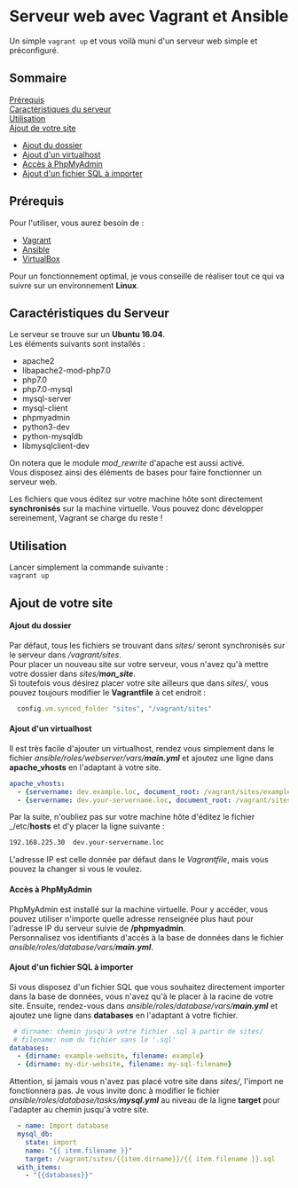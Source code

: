 # Serveur web avec Vagrant et Ansible

Un simple `vagrant up` et vous voilà muni d'un serveur web simple et préconfiguré. 

## Sommaire

[Prérequis](#prerequis)     
[Caractéristiques du serveur](#caracteristiques-du-serveur)     
[Utilisation](#utilisation)     
[Ajout de votre site](#ajout-de-votre-site)     
- [Ajout du dossier](#ajout-du-dossier)
- [Ajout d'un virtualhost](#ajout-dun-virtualhost)
- [Accès à PhpMyAdmin](#acces-a-phpmyadmin)
- [Ajout d'un fichier SQL à importer](#ajout-dun-fichier-sql-a-importer)

## Prérequis 

Pour l'utiliser, vous aurez besoin de :
- [Vagrant](https://www.vagrantup.com/downloads.html)
- [Ansible](http://docs.ansible.com/ansible/latest/installation_guide/intro_installation.html)
- [VirtualBox](https://www.virtualbox.org/wiki/Downloads)

Pour un fonctionnement optimal, je vous conseille de réaliser tout ce qui va suivre sur un environnement **Linux**.

## Caractéristiques du Serveur

Le serveur se trouve sur un **Ubuntu 16.04**.   
Les éléments suivants sont installés :
- apache2
- libapache2-mod-php7.0
- php7.0
- php7.0-mysql
- mysql-server
- mysql-client
- phpmyadmin
- python3-dev
- python-mysqldb
- libmysqlclient-dev

On notera que le module _mod_rewrite_ d'apache est aussi activé.   
Vous disposez ainsi des éléments de bases pour faire fonctionner un serveur web.  

Les fichiers que vous éditez sur votre machine hôte sont directement **synchronisés** sur la machine virtuelle. Vous pouvez donc développer sereinement, Vagrant se charge du reste !

## Utilisation

Lancer simplement la commande suivante :    
`vagrant up`

## Ajout de votre site

#### Ajout du dossier

Par défaut, tous les fichiers se trouvant dans _sites/_ seront synchronisés sur le serveur dans _/vagrant/sites_.   
Pour placer un nouveau site sur votre serveur, vous n'avez qu'à mettre votre dossier dans _sites/**mon_site**_.  
Si toutefois vous désirez placer votre site ailleurs que dans _sites/_, vous pouvez toujours modifier le **Vagrantfile** à cet endroit : 
```ruby
  config.vm.synced_folder "sites", "/vagrant/sites"
```

#### Ajout d'un virtualhost

Il est très facile d'ajouter un virtualhost, rendez vous simplement dans le fichier _ansible/roles/webserver/vars/**main.yml**_ et ajoutez une ligne dans **apache_vhosts** en l'adaptant à votre site.
```yaml
apache_vhosts:
  - {servername: dev.example.loc, document_root: /vagrant/sites/example}
  - {servername: dev.your-servername.loc, document_root: /vagrant/sites/your-dirname}
```

Par la suite, n'oubliez pas sur votre machine hôte d'éditez le fichier _/etc/**hosts** et d'y placer la ligne suivante :
```bash
192.168.225.30	dev.your-servername.loc
```

L'adresse IP est celle donnée par défaut dans le _Vagrantfile_, mais vous pouvez la changer si vous le voulez.

#### Accès à PhpMyAdmin

PhpMyAdmin est installé sur la machine virtuelle. Pour y accéder, vous pouvez utiliser n'importe quelle adresse renseignée plus haut pour l'adresse IP du serveur suivie de **/phpmyadmin**.    
Personnalisez vos identifiants d'accès à la base de données dans le fichier _ansible/roles/database/vars/**main.yml**_.

#### Ajout d'un fichier SQL à importer

Si vous disposez d'un fichier SQL que vous souhaitez directement importer dans la base de données, vous n'avez qu'à le placer à la racine de votre site. Ensuite, rendez-vous dans _ansible/roles/database/vars/**main.yml**_ et ajoutez une ligne dans **databases** en l'adaptant à votre fichier.
```yaml
 # dirname: chemin jusqu'à votre fichier .sql à partir de sites/
 # filename: nom du fichier sans le '.sql'
databases:
  - {dirname: example-website, filename: example} 
  - {dirname: my-dir-website, filename: my-sql-filename}
  ```

Attention, si jamais vous n'avez pas placé votre site dans _sites/_, l'import ne fonctionnera pas. Je vous invite donc à modifier le fichier _ansible/roles/database/tasks/**mysql.yml**_ au niveau de la ligne **target** pour l'adapter au chemin jusqu'à votre site.
```yaml
  - name: Import database
  mysql_db:
    state: import
    name: "{{ item.filename }}"
    target: /vagrant/sites/{{item.dirname}}/{{ item.filename }}.sql
  with_items:
    - "{{databases}}"
```